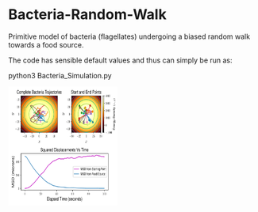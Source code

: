 # Bacteria-Random-Walk
Primitive model of bacteria (flagellates) undergoing a biased random walk towards a food source.

The code has sensible default values and thus can simply be run as:

python3 Bacteria_Simulation.py

<p>
    <img src="./example_walk.pdf" width="220" height="240" />
</p>


